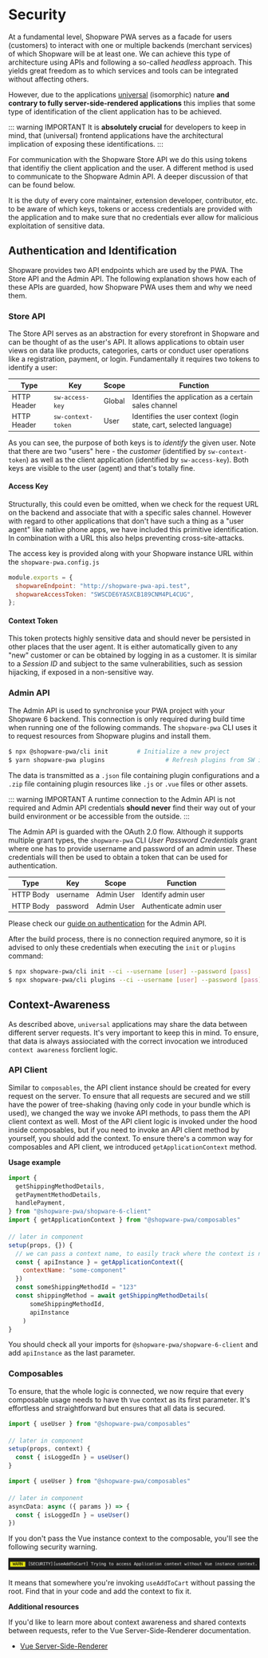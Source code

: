 # Security

At a fundamental level, Shopware PWA serves as a facade for users (customers) to interact with one or multiple backends (merchant services) of which Shopware will be at least one. We can achieve this type of architecture using APIs and following a so-called _headless_ approach. This yields great freedom as to which services and tools can be integrated without affecting others.

However, due to the applications [universal](/landing/project/#why-a-new-storefront) (isomorphic) nature **and contrary to fully server-side-rendered applications** this implies that some type of identification of the client application has to be achieved.

::: warning IMPORTANT
It is **absolutely crucial** for developers to keep in mind, that (universal) frontend applications have the architectural implication of exposing these identifications.
:::

For communication with the Shopware Store API we do this using tokens that identifiy the client application and the user. A different method is used to communicate to the Shopware Admin API. A deeper discussion of that can be found below.

It is the duty of every core maintainer, extension developer, contributor, etc. to be aware of which keys, tokens or access credentials are provided with the application and to make sure that no credentials ever allow for malicious exploitation of sensitive data.

## Authentication and Identification

Shopware provides two API endpoints which are used by the PWA. The Store API and the Admin API. The following explanation shows how each of these APIs are guarded, how Shopware PWA uses them and why we need them.

### Store API

The Store API serves as an abstraction for every storefront in Shopware and can be thought of as the user's API. It allows applications to obtain user views on data like products, categories, carts or conduct user operations like a registration, payment, or login. Fundamentally it requires two tokens to identify a user:

| Type        | Key                | Scope  | Function                                                           |
| ----------- | ------------------ | ------ | ------------------------------------------------------------------ |
| HTTP Header | `sw-access-key`    | Global | Identifies the application as a certain sales channel              |
| HTTP Header | `sw-context-token` | User   | Identifies the user context (login state, cart, selected language) |

As you can see, the purpose of both keys is to _identify_ the given user. Note that there are two "users" here - the _customer_ (identified by `sw-context-token`) as well as the client application (identified by `sw-access-key`). Both keys are visible to the user (agent) and that's totally fine.

#### Access Key

Structurally, this could even be omitted, when we check for the request URL on the backend and associate that with a specific sales channel. However with regard to other applications that don't have such a thing as a "user agent" like native phone apps, we have included this primitive identification. In combination with a URL this also helps preventing cross-site-attacks.

The access key is provided along with your Shopware instance URL within the `shopware-pwa.config.js`

```js
module.exports = {
  shopwareEndpoint: "http://shopware-pwa-api.test",
  shopwareAccessToken: "SWSCDE6YASXCB189CNM4PL4CUG",
};
```

#### Context Token

This token protects highly sensitive data and should never be persisted in other places that the user agent. It is either automatically given to any "new" customer or can be obtained by logging in as a customer. It is similar to a _Session ID_ and subject to the same vulnerabilities, such as session hijacking, if exposed in a non-sensitive way.

### Admin API

The Admin API is used to synchronise your PWA project with your Shopware 6 backend. This connection is only required during build time when running one of the following commands. The `shopware-pwa` CLI uses it to request resources from Shopware plugins and install them.

```bash
$ npx @shopware-pwa/cli init 		# Initialize a new project
$ yarn shopware-pwa plugins 		        # Refresh plugins from SW instance
```

The data is transmitted as a `.json` file containing plugin configurations and a `.zip` file containing plugin resources like `.js` or `.vue` files or other assets.

::: warning IMPORTANT
A runtime connection to the Admin API is not required and Admin API credentials **should never** find their way out of your build environment or be accessible from the outside.
:::

The Admin API is guarded with the OAuth 2.0 flow. Although it supports multiple grant types, the `shopware-pwa` CLI _User Password Credentials_ grant where one has to provide username and password of an admin user. These credentials will then be used to obtain a token that can be used for authentication.

| Type      | Key      | Scope      | Function                |
| --------- | -------- | ---------- | ----------------------- |
| HTTP Body | username | Admin User | Identify admin user     |
| HTTP Body | password | Admin User | Authenticate admin user |

Please check our [guide on authentication](https://docs.shopware.com/en/shopware-platform-dev-en/admin-api-guide/authentication) for the Admin API.

After the build process, there is no connection required anymore, so it is advised to only these credentials when executing the `init` or `plugins` command:

```bash
$ npx shopware-pwa/cli init --ci --username [user] --password [pass]
$ npx shopware-pwa/cli plugins --ci --username [user] --password [pass]
```

## Context-Awareness <Badge text="(0.2.0)" type="info"/>

As described above, `universal` applications may share the data between different server requests. It's very important to keep this in mind. To ensure, that data is always assiociated with the correct invocation we introduced `context awareness` forclient logic.

### API Client

Similar to `composables`, the API client instance should be created for every request on the server. To ensure that all requests are secured and we still have the power of tree-shaking (having only code in your bundle which is used), we changed the way we invoke API methods, to pass them the API client context as well. Most of the API client logic is invoked under the hood inside composables, but if you need to invoke an API client method by yourself, you should add the context. To ensure there's a common way for composables and API client, we introduced `getApplicationContext` method.

**Usage example**

```js
import {
  getShippingMethodDetails,
  getPaymentMethodDetails,
  handlePayment,
} from "@shopware-pwa/shopware-6-client"
import { getApplicationContext } from "@shopware-pwa/composables"

// later in component
setup(props, {}) {
  // we can pass a context name, to easily track where the context is not passed
  const { apiInstance } = getApplicationContext({
    contextName: "some-component"
  })
  const someShippingMethodId = "123"
  const shippingMethod = await getShippingMethodDetails(
      someShippingMethodId,
      apiInstance
    )
}
```

You should check all your imports for `@shopware-pwa/shopware-6-client` and add `apiInstance` as the last parameter.

### Composables

To ensure, that the whole logic is connected, we now require that every composable usage needs to have th `Vue` context as its first parameter. It's effortless and straightforward but ensures that all data is secured.

```js
import { useUser } from "@shopware-pwa/composables"

// later in component
setup(props, context) {
  const { isLoggedIn } = useUser()
}
```

```js
import { useUser } from "@shopware-pwa/composables"

// later in component
asyncData: async ({ params }) => {
  const { isLoggedIn } = useUser()
})
```

If you don't pass the Vue instance context to the composable, you'll see the following security warning.

![composables context security warning](../../assets/composables-context-security-warning.png)

It means that somewhere you're invoking `useAddToCart` without passing the root. Find that in your code and add the context to fix it.

**Additional resources**

If you'd like to learn more about context awareness and shared contexts between requests, refer to the Vue Server-Side-Renderer documentation.

- [Vue Server-Side-Renderer](https://ssr.vuejs.org/)

